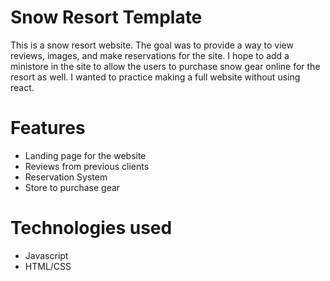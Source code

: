 # Snow Resort Template

This is a snow resort website. The goal was to provide a way to view reviews, images, and make reservations for the site. I hope to add a ministore in the site to allow the users to purchase snow gear online for the resort as well. I wanted to practice making a full website without using react.

# Features
- Landing page for the website
- Reviews from previous clients
- Reservation System 
- Store to purchase gear

# Technologies used
- Javascript
- HTML/CSS
